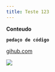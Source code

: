 ```yaml
---
title: Teste 123
---
```

**Conteudo**

**`pedaço de código`**



[gihub.com](gihub.com)

[](gihub.com)

[](gihub.com)

![](/img/docs/exz5kat.png)
